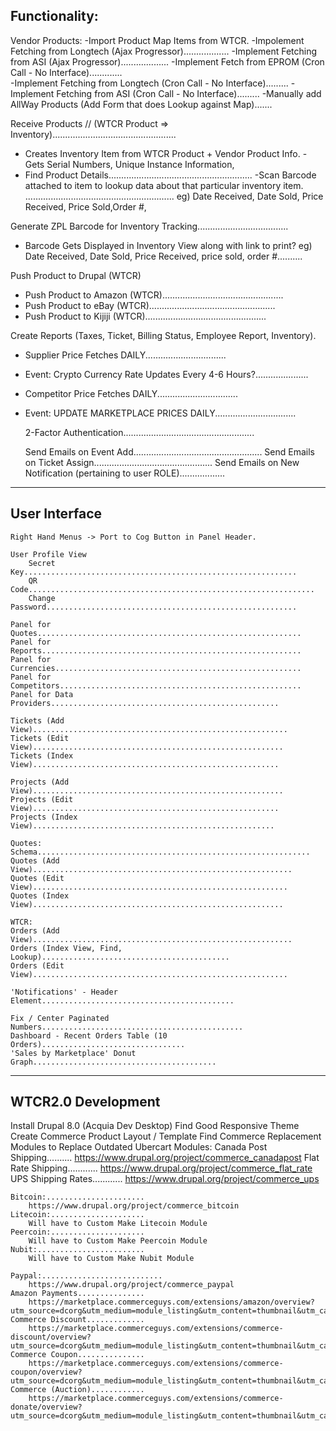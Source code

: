 Functionality:
-------------------------------------------------------------------------------

Vendor Products:
-Import Product Map Items from WTCR.
-Impolement Fetching from Longtech          (Ajax Progressor)..................	
-Implement Fetching from ASI               (Ajax Progressor)...................
-Implement Fetch from EPROM				(Cron Call - No Interface).............   
-Implement Fetching from Longtech			(Cron Call - No Interface).........
-Implement Fetching from ASI 				(Cron Call - No Interface).........
-Manually add AllWay Products    (Add Form that does Lookup against Map).......
        
Receive Products 
// (WTCR Product => Inventory).................................................
- Creates Inventory Item from WTCR Product + Vendor Product Info.
    -Gets Serial Numbers, Unique Instance Information, 
- Find Product Details.........................................................
    -Scan Barcode attached to item to lookup data about that particular
    inventory item. ...........................................................
        eg) Date Received, Date Sold, Price Received, Price Sold,Order #, 
       
Generate ZPL Barcode for Inventory Tracking....................................
- Barcode Gets Displayed in Inventory View along with link to print?
    eg) Date Received, Date Sold, Price Received, price sold, order #..........
	
Push Product to Drupal (WTCR)
- Push Product to Amazon (WTCR)................................................
- Push Product to eBay (WTCR)..................................................
- Push Product to Kijiji (WTCR)................................................

Create Reports (Taxes, Ticket, Billing Status, Employee Report, Inventory).
- Supplier Price Fetches                  DAILY................................
- Event: Crypto Currency Rate Updates     Every 4-6 Hours?.....................
- Competitor Price Fetches                DAILY................................
- Event: UPDATE MARKETPLACE PRICES        DAILY................................
        
	
	2-Factor Authentication....................................................
    
    Send Emails on Event Add...................................................
    Send Emails on Ticket Assign...............................................
    Send Emails on New Notification (pertaining to user ROLE)..................
        
-------------------------------------------------------------------------------
User Interface
-------------------------------------------------------------------------------
	Right Hand Menus -> Port to Cog Button in Panel Header.
	
	User Profile View
        Secret Key.............................................................
        QR Code................................................................
        Change Password........................................................
    
    Panel for Quotes...........................................................
	Panel for Reports..........................................................
	Panel for Currencies.......................................................
	Panel for Competitors......................................................
	Panel for Data Providers...................................................
	
    Tickets (Add View).........................................................
    Tickets (Edit View)........................................................
    Tickets (Index View).......................................................
    
    Projects (Add View)........................................................
    Projects (Edit View).......................................................
    Projects (Index View)......................................................
    
    Quotes: Schema.............................................................
    Quotes (Add View)..........................................................
    Quotes (Edit View).........................................................
    Quotes (Index View)........................................................
    
    WTCR:
	Orders (Add View)..........................................................
    Orders (Index View, Find, Lookup)..........................................
    Orders (Edit View).........................................................
        
	'Notifications' - Header Element...........................................	
    
    Fix / Center Paginated Numbers.............................................
	Dashboard - Recent Orders Table (10 Orders)................................
	'Sales by Marketplace' Donut Graph......................................... 
-------------------------------------------------------------------------------        
WTCR2.0 Development
-------------------------------------------------------------------------------
Install Drupal 8.0 (Acquia Dev Desktop)
Find Good Responsive Theme
Create Commerce Product Layout / Template
Find Commerce Replacement Modules to Replace Outdated Ubercart Modules:
    Canada Post Shipping.......... 
        https://www.drupal.org/project/commerce_canadapost
    Flat Rate Shipping............ 
        https://www.drupal.org/project/commerce_flat_rate
    UPS Shipping Rates............ 
        https://www.drupal.org/project/commerce_ups
    
    Bitcoin:...................... 
        https://www.drupal.org/project/commerce_bitcoin
    Litecoin:..................... 
        Will have to Custom Make Litecoin Module
    Peercoin:..................... 
        Will have to Custom Make Peercoin Module
    Nubit:........................ 
        Will have to Custom Make Nubit Module
    
    Paypal:........................... 
        https://www.drupal.org/project/commerce_paypal 
    Amazon Payments............... 
        https://marketplace.commerceguys.com/extensions/amazon/overview?utm_source=dcorg&utm_medium=module_listing&utm_content=thumbnail&utm_campaign=Amazon
    Commerce Discount............. 
        https://marketplace.commerceguys.com/extensions/commerce-discount/overview?utm_source=dcorg&utm_medium=module_listing&utm_content=thumbnail&utm_campaign=Commerce%20Discount
    Commerce Coupon............... 
        https://marketplace.commerceguys.com/extensions/commerce-coupon/overview?utm_source=dcorg&utm_medium=module_listing&utm_content=thumbnail&utm_campaign=Commerce%20Coupon
    Commerce (Auction)............
        https://marketplace.commerceguys.com/extensions/commerce-donate/overview?utm_source=dcorg&utm_medium=module_listing&utm_content=thumbnail&utm_campaign=Commerce%20Donate